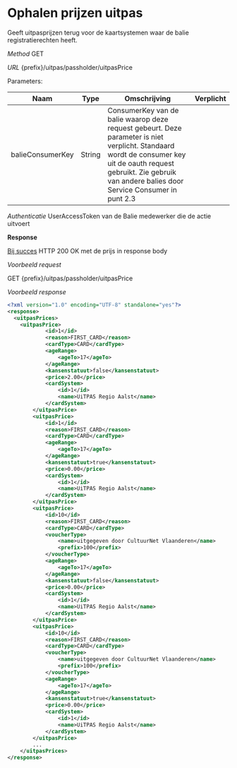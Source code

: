 ---
---

# Ophalen prijzen uitpas

Geeft uitpasprijzen terug voor de kaartsystemen waar de balie registratierechten heeft.

_Method_
GET

_URL_
{prefix}/uitpas/passholder/uitpasPrice

Parameters:

| **Naam** | **Type** | **Omschrijving** | **Verplicht** |
| --- | --- | --- | --- |
| balieConsumerKey | String | ConsumerKey van de balie waarop deze request gebeurt. Deze parameter is niet verplicht. Standaard wordt de consumer key uit de oauth request gebruikt. Zie gebruik van andere balies door Service Consumer in punt 2.3 |  |

_Authenticatie_
UserAccessToken van de Balie medewerker die de actie uitvoert

**Response**

<u>Bij succes</u>
HTTP 200 OK met de prijs in response body

_Voorbeeld request_

GET {prefix}/uitpas/passholder/uitpasPrice

_Voorbeeld response_


~~~xml
<?xml version="1.0" encoding="UTF-8" standalone="yes"?>
<response>
  <uitpasPrices>
    <uitpasPrice>
            <id>1</id>
            <reason>FIRST_CARD</reason>
            <cardType>CARD</cardType>
            <ageRange>
                <ageTo>17</ageTo>
            </ageRange>
            <kansenstatuut>false</kansenstatuut>
            <price>2.00</price>
            <cardSystem>
                <id>1</id>
                <name>UiTPAS Regio Aalst</name>
            </cardSystem>
        </uitpasPrice>
        <uitpasPrice>
            <id>1</id>
            <reason>FIRST_CARD</reason>
            <cardType>CARD</cardType>
            <ageRange>
                <ageTo>17</ageTo>
            </ageRange>
            <kansenstatuut>true</kansenstatuut>
            <price>0.00</price>
            <cardSystem>
                <id>1</id>
                <name>UiTPAS Regio Aalst</name>
            </cardSystem>
        </uitpasPrice>
        <uitpasPrice>
            <id>10</id>
            <reason>FIRST_CARD</reason>
            <cardType>CARD</cardType>
            <voucherType>
                <name>uitgegeven door CultuurNet Vlaanderen</name>
                <prefix>100</prefix>
            </voucherType>
            <ageRange>
                <ageTo>17</ageTo>
            </ageRange>
            <kansenstatuut>false</kansenstatuut>
            <price>0.00</price>
            <cardSystem>
                <id>1</id>
                <name>UiTPAS Regio Aalst</name>
            </cardSystem>
        </uitpasPrice>
        <uitpasPrice>
            <id>10</id>
            <reason>FIRST_CARD</reason>
            <cardType>CARD</cardType>
            <voucherType>
                <name>uitgegeven door CultuurNet Vlaanderen</name>
                <prefix>100</prefix>
            </voucherType>
            <ageRange>
                <ageTo>17</ageTo>
            </ageRange>
            <kansenstatuut>true</kansenstatuut>
            <price>0.00</price>
            <cardSystem>
                <id>1</id>
                <name>UiTPAS Regio Aalst</name>
            </cardSystem>
        </uitpasPrice>
        ...
    </uitpasPrices>
</response>
~~~
